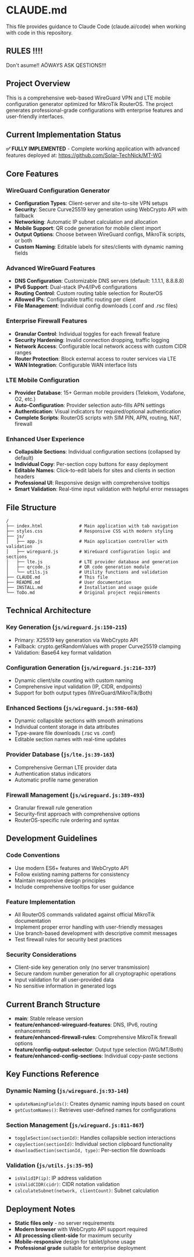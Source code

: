 # CLAUDE.md

This file provides guidance to Claude Code (claude.ai/code) when working with code in this repository.

## RULES !!!!
Don't asume!! AÖWAYS ASK QESTIONS!!!

## Project Overview

This is a comprehensive web-based WireGuard VPN and LTE mobile configuration generator optimized for MikroTik RouterOS. The project generates professional-grade configurations with enterprise features and user-friendly interfaces.

## Current Implementation Status

**✅ FULLY IMPLEMENTED** - Complete working application with advanced features deployed at: https://github.com/Solar-TechNick/MT-WG

## Core Features

### WireGuard Configuration Generator
- **Configuration Types**: Client-server and site-to-site VPN setups
- **Security**: Secure Curve25519 key generation using WebCrypto API with fallback
- **Networking**: Automatic IP subnet calculation and allocation
- **Mobile Support**: QR code generation for mobile client import
- **Output Options**: Choose between WireGuard configs, MikroTik scripts, or both
- **Custom Naming**: Editable labels for sites/clients with dynamic naming fields

### Advanced WireGuard Features
- **DNS Configuration**: Customizable DNS servers (default: 1.1.1.1, 8.8.8.8)
- **IPv6 Support**: Dual-stack IPv4/IPv6 configurations
- **Routing Control**: Custom routing table selection for RouterOS
- **Allowed IPs**: Configurable traffic routing per client
- **File Management**: Individual config downloads (.conf and .rsc files)

### Enterprise Firewall Features
- **Granular Control**: Individual toggles for each firewall feature
- **Security Hardening**: Invalid connection dropping, traffic logging
- **Network Access**: Configurable local network access with custom CIDR ranges
- **Router Protection**: Block external access to router services via LTE
- **WAN Integration**: Configurable WAN interface lists

### LTE Mobile Configuration
- **Provider Database**: 15+ German mobile providers (Telekom, Vodafone, O2, etc.)
- **Auto-Configuration**: Provider selection auto-fills APN settings
- **Authentication**: Visual indicators for required/optional authentication
- **Complete Scripts**: RouterOS scripts with SIM PIN, APN, routing, NAT, firewall

### Enhanced User Experience
- **Collapsible Sections**: Individual configuration sections (collapsed by default)
- **Individual Copy**: Per-section copy buttons for easy deployment
- **Editable Names**: Click-to-edit labels for sites and clients in section headers
- **Professional UI**: Responsive design with comprehensive tooltips
- **Smart Validation**: Real-time input validation with helpful error messages

## File Structure

```
/
├── index.html              # Main application with tab navigation
├── styles.css              # Responsive CSS with modern styling
├── js/
│   ├── app.js              # Main application controller with validation
│   ├── wireguard.js        # WireGuard configuration logic and sections
│   ├── lte.js              # LTE provider database and generation
│   ├── qrcode.js           # QR code generation module
│   └── utils.js            # Utility functions and validation
├── CLAUDE.md               # This file
├── README.md               # User documentation
├── INSTALL.md              # Installation and usage guide
└── ToDo.md                 # Original project requirements
```

## Technical Architecture

### Key Generation (`js/wireguard.js:150-215`)
- Primary: X25519 key generation via WebCrypto API
- Fallback: crypto.getRandomValues with proper Curve25519 clamping
- Validation: Base64 key format validation

### Configuration Generation (`js/wireguard.js:216-337`)
- Dynamic client/site counting with custom naming
- Comprehensive input validation (IP, CIDR, endpoints)
- Support for both output types (WireGuard/MikroTik/Both)

### Enhanced Sections (`js/wireguard.js:598-663`)
- Dynamic collapsible sections with smooth animations
- Individual content storage in data attributes
- Type-aware file downloads (.rsc vs .conf)
- Editable section names with real-time updates

### Provider Database (`js/lte.js:39-163`)
- Comprehensive German LTE provider data
- Authentication status indicators
- Automatic profile name generation

### Firewall Management (`js/wireguard.js:389-493`)
- Granular firewall rule generation
- Security-first approach with comprehensive options
- RouterOS-specific rule ordering and syntax

## Development Guidelines

### Code Conventions
- Use modern ES6+ features and WebCrypto API
- Follow existing naming patterns for consistency
- Maintain responsive design principles
- Include comprehensive tooltips for user guidance

### Feature Implementation
- All RouterOS commands validated against official MikroTik documentation
- Implement proper error handling with user-friendly messages
- Use branch-based development with descriptive commit messages
- Test firewall rules for security best practices

### Security Considerations
- Client-side key generation only (no server transmission)
- Secure random number generation for all cryptographic operations
- Input validation for all user-provided data
- No sensitive information in generated logs

## Current Branch Structure

- **main**: Stable release version
- **feature/enhanced-wireguard-features**: DNS, IPv6, routing enhancements
- **feature/enhanced-firewall-rules**: Comprehensive MikroTik firewall options
- **feature/config-output-selector**: Output type selection (WG/MT/Both)
- **feature/enhanced-config-sections**: Individual copy-paste sections

## Key Functions Reference

### Dynamic Naming (`js/wireguard.js:93-148`)
- `updateNamingFields()`: Creates dynamic naming inputs based on count
- `getCustomNames()`: Retrieves user-defined names for configurations

### Section Management (`js/wireguard.js:811-867`)
- `toggleSection(sectionId)`: Handles collapsible section interactions
- `copySection(sectionId)`: Individual section clipboard functionality
- `downloadSection(sectionId, type)`: Per-section file downloads

### Validation (`js/utils.js:35-95`)
- `isValidIP(ip)`: IP address validation
- `isValidCIDR(cidr)`: CIDR notation validation
- `calculateSubnet(network, clientCount)`: Subnet calculation

## Deployment Notes

- **Static files only** - no server requirements
- **Modern browser** with WebCrypto API support required
- **All processing client-side** for maximum security
- **Mobile-responsive** design for tablet/phone usage
- **Professional grade** suitable for enterprise deployment
